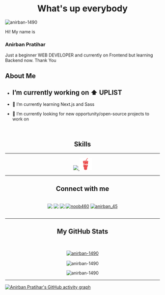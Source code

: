 

<h1 align ="center"> What's up everybody </h1>
<p align='center'>

<p align="left"> <img src="https://komarev.com/ghpvc/?username=anirban-1490&label=Profile%20views&color=0e75b6&style=flat" alt="anirban-1490" /> </p>


</p>
<div size='20px'> Hi! My name is <h3>Anirban Pratihar</h3> Just a beginner WEB DEVELOPER and currently on Frontend but learning Backend now. Thank You
</div>

<h2> About Me </h2>



- ## I’m currently working on ⬆️ UPLIST 

- 🌱 I’m currently learning Next.js and Sass

- 👯 I’m currently looking for new opportunity/open-source projects to work on

<br>

<h2 align="center"> Skills </h2>

---

<p align="center">
  <a href="https://skillicons.dev">
    <img src="https://skillicons.dev/icons?i=c,cpp,cs,html,css,scss,js,nodejs,express,mongodb,react,next,git,ps,figma,dotnet&perline=8" />
    <a href="https://gulpjs.com" target="_blank" rel="noreferrer"> <img size="100px" src="https://raw.githubusercontent.com/devicons/devicon/master/icons/gulp/gulp-plain.svg" alt="gulp" width="40" height="40"/> </a>
  </a>
</p>


---
<h2 align="center"> Connect with me  </h2>
<br>
<div align="center">
 <a href = 'https://www.linkedin.com/in/anirban-pratihar-48a591226'> <img width = '32px' align= 'center' src="https://raw.githubusercontent.com/rahulbanerjee26/githubAboutMeGenerator/main/icons/linked-in-alt.svg"/></a> 
<a href = 'https://www.twitter.com/Anirban45555'> <img width = '32px' align= 'center' src="https://raw.githubusercontent.com/rahulbanerjee26/githubAboutMeGenerator/main/icons/twitter.svg"/></a> 
<a href = 'https://www.github.com/Anirban-1490'> <img width = '32px' align= 'center' src="https://raw.githubusercontent.com/rahulbanerjee26/githubAboutMeGenerator/main/icons/github.svg"/></a> 
<a href="https://codepen.io/noob460" target="blank"><img align="center" src="https://raw.githubusercontent.com/rahuldkjain/github-profile-readme-generator/master/src/images/icons/Social/codepen.svg" alt="noob460" height="30" width="40" /></a>
<a href="https://www.codechef.com/users/anirban_45" target="blank"><img align="center" src="https://cdn.jsdelivr.net/npm/simple-icons@3.1.0/icons/codechef.svg" alt="anirban_45" height="30" width="40" /></a>

</div>
<br>

---


<h2 align="center"> My GitHub Stats  </h2>

<br>

<p align="center" > <a align="center" href="https://github.com/ryo-ma/github-profile-trophy"><img align="center"  src="https://github-profile-trophy.vercel.app/?username=anirban-1490&theme=dracula&title=Stars,Commit,Issues,Repositories,PullRequest&row=2&column=3" alt="anirban-1490" /></a> </p>





<p  align="center"><img align="center" src="https://github-readme-streak-stats.herokuapp.com/?user=Anirban-1490&theme=dark" alt="anirban-1490" /></p> 


  <p align="center"><img align="" src="https://github-readme-stats.vercel.app/api/top-langs?username=anirban-1490&show_icons=true&locale=en&layout=compact&hide=php" alt="anirban-1490" /></p>
  
-------------------


[![Anirban Pratihar's GitHub activity graph](https://activity-graph.herokuapp.com/graph?username=Anirban-1490&theme=dracula&hide_border=true)](https://git.io/Anirban-1490)

<br>
